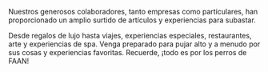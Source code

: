 Nuestros generosos colaboradores, tanto empresas como particulares, han proporcionado un amplio surtido de artículos y experiencias para subastar.

Desde regalos de lujo hasta viajes, experiencias especiales, restaurantes, arte y experiencias de spa. Venga preparado para pujar alto y a menudo por sus cosas y experiencias favoritas. Recuerde, ¡todo es por los perros de FAAN!